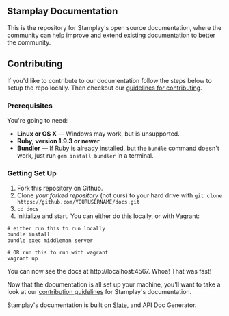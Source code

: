 ## Stamplay Documentation

This is the repository for Stamplay's open source documentation, where the community can help improve and extend existing documentation to better the community.

Contributing
------------------------------

If you'd like to contribute to our documentation follow the steps below to setup the repo locally. Then checkout our [guidelines for contributing](https://github.com/Stamplay/docs/wiki).

### Prerequisites

You're going to need:

 - **Linux or OS X** — Windows may work, but is unsupported.
 - **Ruby, version 1.9.3 or newer**
 - **Bundler** — If Ruby is already installed, but the `bundle` command doesn't work, just run `gem install bundler` in a terminal.

### Getting Set Up

1. Fork this repository on Github.
2. Clone *your forked repository* (not ours) to your hard drive with `git clone https://github.com/YOURUSERNAME/docs.git`
3. `cd docs`
4. Initialize and start. You can either do this locally, or with Vagrant:

```shell
# either run this to run locally
bundle install
bundle exec middleman server

# OR run this to run with vagrant
vagrant up
```

You can now see the docs at http://localhost:4567. Whoa! That was fast!

Now that the documentation is all set up your machine, you'll want to take a look at our [contribution guidelines](https://github.com/Stamplay/docs/blob/master/CONTRIBUTING.md) for Stamplay's documentation.

Stamplay's documentation is built on [Slate](https://github.com/tripit/slate), and API Doc Generator.

